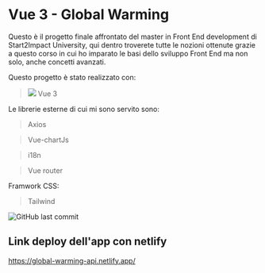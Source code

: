 # Vue 3 - Global Warming

 Questo è il progetto finale affrontato del master in Front End development di Start2Impact University, qui dentro troverete tutte le nozioni ottenute grazie a questo corso in cui ho imparato le basi dello sviluppo Front End ma non solo, anche concetti avanzati.

 Questo progetto è stato realizzato con:

 > <img src="https://img.icons8.com/external-tal-revivo-color-tal-revivo/24/null/external-vuejs-an-open-source-javascript-framework-for-building-user-interfaces-and-single-page-applications-logo-color-tal-revivo.png"/> Vue 3

Le librerie esterne di cui mi sono servito sono:

> Axios

> Vue-chartJs

> i18n

> Vue router

Framwork CSS:

> Tailwind

![GitHub last commit](https://img.shields.io/github/last-commit/dusan39/final-project)

## Link deploy dell'app con netlify

https://global-warming-api.netlify.app/

##
